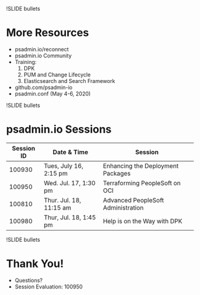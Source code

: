 !SLIDE bullets

# More Resources

* psadmin.io/reconnect
* psadmin.io Community
* Training:
  1. DPK
  1. PUM and Change Lifecycle
  1. Elasticsearch and Search Framework
* github.com/psadmin-io
* psadmin.conf (May 4-6, 2020)

!SLIDE bullets

# psadmin.io Sessions

| **Session ID** | **Date & Time** | **Session** |
| -------------- | --------------- | --------- |
| 100930 | Tues, July 16, 2:15 pm | Enhancing the Deployment Packages |
| 100950 | Wed. Jul. 17, 1:30 pm | Terraforming PeopleSoft on OCI |
| 100810 | Thur. Jul. 18, 11:15 am | Advanced PeopleSoft Administration |
| 100980 | Thur, Jul. 18, 1:45 pm | Help is on the Way with DPK |

!SLIDE bullets

#  Thank You!

* Questions?
* Session Evaluation: 100950
